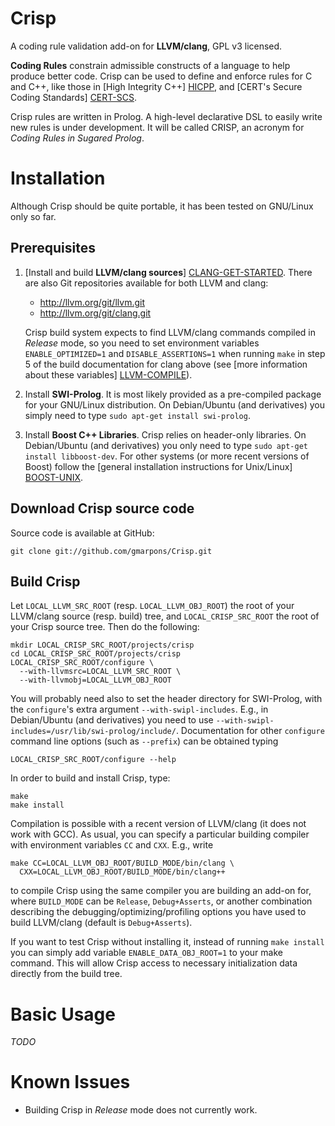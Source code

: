 Crisp
=====

A coding rule validation add-on for **LLVM/clang**, GPL v3
licensed.

**Coding Rules** constrain admissible constructs of a language to help
produce better code. Crisp can be used to define and enforce rules for
C and C++, like those in [High Integrity C++] [HICPP], and
[CERT's Secure Coding Standards] [CERT-SCS].

Crisp rules are written in Prolog. A high-level declarative DSL to
easily write new rules is under development. It will be called CRISP,
an acronym for *Coding Rules in Sugared Prolog*.

  [HICPP]:    http://www.codingstandard.com/
  [CERT-SCS]: http://www.cert.org/secure-coding/

Installation
============

Although Crisp should be quite portable, it has been tested on
GNU/Linux only so far.

Prerequisites
-------------

1. [Install and build **LLVM/clang sources**] [CLANG-GET-STARTED].
   There are also Git repositories available for both LLVM and clang:
   - http://llvm.org/git/llvm.git
   - http://llvm.org/git/clang.git

   Crisp build system expects to find LLVM/clang commands compiled in
   *Release* mode, so you need to set environment variables
   `ENABLE_OPTIMIZED=1` and `DISABLE_ASSERTIONS=1` when running `make`
   in step 5 of the build documentation for clang above (see
   [more information about these variables] [LLVM-COMPILE]).

2. Install **SWI-Prolog**. It is most likely provided as a
   pre-compiled package for your GNU/Linux distribution. On
   Debian/Ubuntu (and derivatives) you simply need to type `sudo
   apt-get install swi-prolog`.

3. Install **Boost C++ Libraries**. Crisp relies on header-only
   libraries. On Debian/Ubuntu (and derivatives) you only need to type
   `sudo apt-get install libboost-dev`. For other systems (or more
   recent versions of Boost) follow the
   [general installation instructions for Unix/Linux] [BOOST-UNIX].

  [CLANG-GET-STARTED]: http://clang.llvm.org/get_started.html
  [LLVM-COMPILE]:      http://www.llvm.org/docs/GettingStarted.html#compile
  [BOOST-UNIX]:        http://www.boost.org/doc/libs/1_49_0/more/getting_started/unix-variants.html


Download Crisp source code
--------------------------

Source code is available at GitHub:

    git clone git://github.com/gmarpons/Crisp.git

Build Crisp
-----------

Let `LOCAL_LLVM_SRC_ROOT` (resp. `LOCAL_LLVM_OBJ_ROOT`) the root of
your LLVM/clang source (resp. build) tree, and `LOCAL_CRISP_SRC_ROOT`
the root of your Crisp source tree. Then do the following:

    mkdir LOCAL_CRISP_SRC_ROOT/projects/crisp
    cd LOCAL_CRISP_SRC_ROOT/projects/crisp
    LOCAL_CRISP_SRC_ROOT/configure \
      --with-llvmsrc=LOCAL_LLVM_SRC_ROOT \
      --with-llvmobj=LOCAL_LLVM_OBJ_ROOT
      
You will probably need also to set the header directory for
SWI-Prolog, with the `configure`'s extra argument
`--with-swipl-includes`. E.g., in Debian/Ubuntu (and derivatives) you
need to use
`--with-swipl-includes=/usr/lib/swi-prolog/include/`. Documentation
for other `configure` command line options (such as `--prefix`) can be
obtained typing

    LOCAL_CRISP_SRC_ROOT/configure --help

In order to build and install Crisp, type:

    make
    make install

Compilation is possible with a recent version of LLVM/clang (it does
not work with GCC). As usual, you can specify a particular building
compiler with environment variables `CC` and `CXX`. E.g., write

    make CC=LOCAL_LLVM_OBJ_ROOT/BUILD_MODE/bin/clang \
      CXX=LOCAL_LLVM_OBJ_ROOT/BUILD_MODE/bin/clang++

to compile Crisp using the same compiler you are building an add-on
for, where `BUILD_MODE` can be `Release`, `Debug+Asserts`, or another
combination describing the debugging/optimizing/profiling options you
have used to build LLVM/clang (default is `Debug+Asserts`).

If you want to test Crisp without installing it, instead of running
`make install` you can simply add variable `ENABLE_DATA_OBJ_ROOT=1` to
your make command. This will allow Crisp access to necessary
initialization data directly from the build tree.


Basic Usage
===========

*TODO*


Known Issues
============

- Building Crisp in *Release* mode does not currently work.
